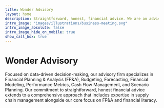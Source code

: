 ```yaml
---
title: Wonder Advisory
layout: home
description: Straightforward, honest, financial advice. We are an advisory firm that focuses on financial planning and analysis (FP&A) and overall financial literacy.
intro_image: "images/illustrations/business-meeting.svg"
intro_image_absolute: false
intro_image_hide_on_mobile: true
show_call_box: true
---
```


# Wonder Advisory

Focused on data-driven decision-making, our advisory firm specializes in Financial Planning & Analysis (FP&A), Budgeting, Forecasting, Financial Modeling, Performance Metrics, Cash Flow Management, and Scenario Planning. Our commitment to straightforward, honest financial advice extends to a comprehensive approach that includes expertise in supply chain management alongside our core focus on FP&A and financial literacy.
